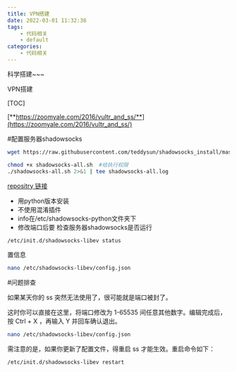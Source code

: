 ```yaml
---
title: VPN搭建
date: 2022-03-01 11:32:38
tags:
    - 代码相关
    - default
categories: 
    - 代码相关
---
```


科学搭建~~~

<!-- more -->


 VPN搭建

[TOC]

[**https://zoomyale.com/2016/vultr_and_ss/**](https://zoomyale.com/2016/vultr_and_ss/)

#配置服务器shadowsocks

```bash
wget https://raw.githubusercontent.com/teddysun/shadowsocks_install/master/shadowsocks-all.sh #从github下载脚本（点击github对应文件raw，新网页的链接）

chmod +x shadowsocks-all.sh  #给执行权限
./shadowsocks-all.sh 2>&1 | tee shadowsocks-all.log
```

[repositry 链接](https://raw.githubusercontent.com/teddysun/shadowsocks_install/master/shadowsocks-all.sh)

- 用python版本安装
- 不使用混淆插件
- info在/etc/shadowsocks-python文件夹下
- 修改端口后要 检查服务器shadowsocks是否运行

```bash
/etc/init.d/shadowsocks-libev status
```

置信息

```bash
nano /etc/shadowsocks-libev/config.json
```

#问题排查

如果某天你的 ss 突然无法使用了，很可能就是端口被封了。

这时你可以直接在这里，将端口修改为 1-65535 间任意其他数字。编辑完成后，按 Ctrl + X ，再输入 Y 并回车确认退出。

```bash
nano /etc/shadowsocks-libev/config.json
```

需注意的是，如果你更新了配置文件，得重启 ss 才能生效。重启命令如下：

```bash
/etc/init.d/shadowsocks-libev restart
```





 

 









